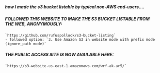 ##### how I made the s3 bucket listable by typical non-AWS end-users....

##### FOLLOWED THIS WEBSITE TO MAKE THE S3 BUCKET LISTABLE FROM THE WEB, ANONYMOUSLY:
	`https://github.com/rufuspollock/s3-bucket-listing`
	- followed option: `3. Use Amazon S3 in website mode with prefix mode (ignore_path mode)`

##### THE PUBLIC ACCESS SITE IS NOW AVAILABLE HERE:
	`https://s3-website-us-east-1.amazonaws.com/wrf-ak-ar5/`

